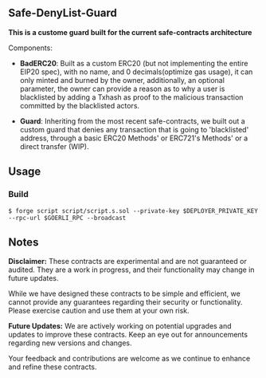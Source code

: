 ## Safe-DenyList-Guard

**This is a custome guard built for the current safe-contracts architecture**

Components:

- **BadERC20**: Built as a custom ERC20 (but not implementing the entire EIP20 spec), with no name, and 0 decimals(optimize gas usage), it can only minted and burned by the owner, additionally, an optional parameter, the owner can provide a reason as to why a user is blacklisted by adding a Txhash as proof to the malicious transaction committed by the blacklisted actors.

- **Guard**: Inheriting from the most recent safe-contracts, we built out a custom guard that denies any transaction that is going to 'blacklisted' address, through a basic ERC20 Methods' or ERC721's Methods' or a direct transfer (WIP).

## Usage

### Build

```shell
$ forge script script/script.s.sol --private-key $DEPLOYER_PRIVATE_KEY --rpc-url $GOERLI_RPC --broadcast
```

## Notes

**Disclaimer:** These contracts are experimental and are not guaranteed or audited. They are a work in progress, and their functionality may change in future updates.

While we have designed these contracts to be simple and efficient, we cannot provide any guarantees regarding their security or functionality. Please exercise caution and use them at your own risk.

**Future Updates:** We are actively working on potential upgrades and updates to improve these contracts. Keep an eye out for announcements regarding new versions and changes.

Your feedback and contributions are welcome as we continue to enhance and refine these contracts.
